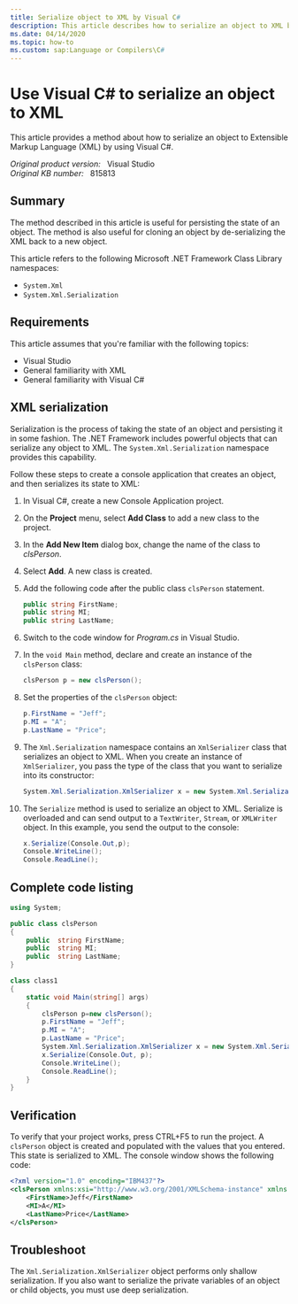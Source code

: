 ```yaml
---
title: Serialize object to XML by Visual C#
description: This article describes how to serialize an object to XML by using Visual C#. This article also provides some sample steps to explain related information.
ms.date: 04/14/2020
ms.topic: how-to
ms.custom: sap:Language or Compilers\C#
---
```

# Use Visual C# to serialize an object to XML  

This article provides a method about how to serialize an object to Extensible Markup Language (XML) by using Visual C#.

_Original product version:_ &nbsp; Visual Studio  
_Original KB number:_ &nbsp; 815813

## Summary

The method described in this article is useful for persisting the state of an object. The method is also useful for cloning an object by de-serializing the XML back to a new object.

This article refers to the following Microsoft .NET Framework Class Library namespaces:

- `System.Xml`
- `System.Xml.Serialization`

## Requirements

This article assumes that you're familiar with the following topics:

- Visual Studio
- General familiarity with XML
- General familiarity with Visual C#

## XML serialization

Serialization is the process of taking the state of an object and persisting it in some fashion. The .NET Framework includes powerful objects that can serialize any object to XML. The `System.Xml.Serialization` namespace provides this capability.

Follow these steps to create a console application that creates an object, and then serializes its state to XML:

1. In Visual C#, create a new Console Application project.
2. On the **Project** menu, select **Add Class** to add a new class to the project.
3. In the **Add New Item** dialog box, change the name of the class to *clsPerson*.
4. Select **Add**. A new class is created.
5. Add the following code after the public class `clsPerson` statement.

    ```csharp
    public string FirstName;
    public string MI;
    public string LastName;
    ```

6. Switch to the code window for *Program.cs* in Visual Studio.
7. In the `void Main` method, declare and create an instance of the `clsPerson` class:

    ```csharp
    clsPerson p = new clsPerson();
    ```

8. Set the properties of the `clsPerson` object:

    ```csharp
    p.FirstName = "Jeff";
    p.MI = "A";
    p.LastName = "Price";
    ```

9. The `Xml.Serialization` namespace contains an `XmlSerializer` class that serializes an object to XML. When you create an instance of `XmlSerializer`, you pass the type of the class that you want to serialize into its constructor:

    ```csharp
    System.Xml.Serialization.XmlSerializer x = new System.Xml.Serialization.XmlSerializer(p.GetType());
    ```

10. The `Serialize` method is used to serialize an object to XML. Serialize is overloaded and can send output to a `TextWriter`, `Stream`, or `XMLWriter` object. In this example, you send the output to the console:

    ```csharp
    x.Serialize(Console.Out,p);
    Console.WriteLine();
    Console.ReadLine();
    ```

## Complete code listing

```csharp
using System;

public class clsPerson
{
    public  string FirstName;
    public  string MI;
    public  string LastName;
}

class class1
{
    static void Main(string[] args)
    {
        clsPerson p=new clsPerson();
        p.FirstName = "Jeff";
        p.MI = "A";
        p.LastName = "Price";
        System.Xml.Serialization.XmlSerializer x = new System.Xml.Serialization.XmlSerializer(p.GetType());
        x.Serialize(Console.Out, p);
        Console.WriteLine();
        Console.ReadLine();
    }
}
```

## Verification

To verify that your project works, press CTRL+F5 to run the project. A `clsPerson` object is created and populated with the values that you entered. This state is serialized to XML. The console window shows the following code:

```xml
<?xml version="1.0" encoding="IBM437"?>
<clsPerson xmlns:xsi="http://www.w3.org/2001/XMLSchema-instance" xmlns:xsd="http://www.w3.org/2001/XMLSchema">
    <FirstName>Jeff</FirstName>
    <MI>A</MI>
    <LastName>Price</LastName>
</clsPerson>
```

## Troubleshoot

The `Xml.Serialization.XmlSerializer` object performs only shallow serialization. If you also want to serialize the private variables of an object or child objects, you must use deep serialization.
